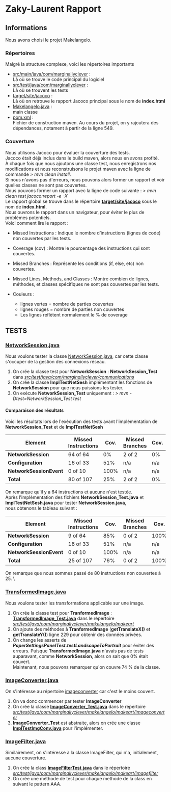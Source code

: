 # Zaky-Laurent Rapport

## Informations
Nous avons choisi le projet Makelangelo. 

### Répertoires
Malgré la structure complexe, voici les répertoires importants  
- [src/main/java/com/marginallyclever](..%2Fsrc%2Fmain%2Fjava%2Fcom%2Fmarginallyclever) : \
    Là où se trouve le code principal du logiciel
- [src/test/java/com/marginallyclever](..%2Fsrc%2Ftest%2Fjava%2Fcom%2Fmarginallyclever) : \
    Là où se trouvent les tests 
- [target/site/jacoco](..%2Ftarget%2Fsite%2Fjacoco) : \
    Là où on retrouve le rapport Jacoco principal sous le nom de **index.html**
- [Makelangelo.java](..%2Fsrc%2Fmain%2Fjava%2Fcom%2Fmarginallyclever%2Fmakelangelo%2FMakelangelo.java) : \
    main classe
- [pom.xml](..%2Fpom.xml) : \
   Fichier de construction maven. 
   Au cours du projet, on y rajoutera des dépendances, notament à partir de la ligne 549.

### Couverture
Nous utilisons Jacoco pour évaluer la couverture des tests. \
Jacoco était déjà inclus dans le build maven, alors nous en avons profité. \
À chaque fois que nous ajoutons une classe test, nous enregistrons nos modifications et 
nous reconstruisons le projet maven avec la ligne de commande *> mvn clean install*. \
Si nous n'avons pas d'erreurs, nous pouvons alors former un rapport et voir quelles classes ne sont pas couvertes. \
Nous pouvons former un rapport avec la ligne de code suivante : *> mvn clean test jacoco:report -e -X* \
Le rapport global se trouve dans le répertoire **[target/site/jacoco](..%2Ftarget%2Fsite%2Fjacoco)** sous le nom de **index.html**. \
Nous ouvrons le rapport dans un navigateur, pour éviter le plus de problèmes potentiels. \
Voici comment lire le rapport :
   - Missed Instructions : Indique le nombre d’instructions (lignes de code) non couvertes par les tests.

   - Coverage (cov) : Montre le pourcentage des instructions qui sont couvertes.

   - Missed Branches : Représente les conditions (if, else, etc) non couvertes.

   - Missed Lines, Methods, and Classes : Montre combien de lignes, méthodes, et classes spécifiques ne sont pas couvertes par les tests.
    
   - Couleurs : 
     * lignes vertes = nombre de parties couvertes 
     * lignes rouges = nombre de parties non couvertes 
     * Les lignes reflètent normalement le % de coverage


## TESTS
### [NetworkSession.java](..%2Fsrc%2Fmain%2Fjava%2Fcom%2Fmarginallyclever%2Fcommunications%2FNetworkSession.java)
 Nous voulons tester la classe [NetworkSession.java](..%2Fsrc%2Fmain%2Fjava%2Fcom%2Fmarginallyclever%2Fcommunications%2FNetworkSession.java), car cette classe s'occuper de la gestion des connexions réseau.
1. On crée la classe test pour **NetworkSession** : **NetworkSession_Test** dans *[src/test/java/com/marginallyclever/communications](..%2Fsrc%2Ftest%2Fjava%2Fcom%2Fmarginallyclever%2Fcommunications)*
2. On crée la classe **ImplTestNetSesh** implémentant les fonctions de **NetworkSession** pour que nous puissions les tester.
3. On exécute **NetworkSession_Test** uniquement : *> mvn -Dtest=NetworkSession_Test test*

#### Comparaison des résultats
Voici les résultats lors de l'exécution des tests avant l'implémentation de **NetworkSession_Test** et de **ImplTestNetSesh**

| Element                  | Missed Instructions | Cov. | Missed Branches | Cov. | Missed | Cxty | Missed | Lines | Missed | Methods | Missed | Classes |
|--------------------------|---------------------|------|-----------------|------|--------|------|--------|-------|--------|---------|--------|---------|
| **NetworkSession**       | 64 of 64            | 0%   | 2 of 2          | 0%   | 9      | 9    | 18     | 18    | 8      | 8       | 1      | 1       |
| **Configuration**        | 16 of 33            | 51%  | n/a             | n/a  | 4      | 6    | 5      | 11    | 4      | 6       | 0      | 1       |
| **NetworkSessionEvent**  | 0 of 10             | 100% | n/a             | n/a  | 0      | 1    | 0      | 4     | 0      | 1       | 0      | 1       |
| **Total**                | 80 of 107           | 25%  | 2 of 2          | 0%   | 13     | 16   | 23     | 33    | 12     | 15      | 1      | 3       |

On remarque qu'il y a 64 instructions et aucune n'est testée. \
Après l'implémentation des fichiers **NetworkSession_Test.java** et **ImplTestNetSesh.java** pour tester **NetworkSession.java**, \
nous obtenons le tableau suivant :

| Element                  | Missed Instructions | Cov. | Missed Branches | Cov.  | Missed | Cxty | Missed | Lines | Missed | Methods | Missed | Classes |
|--------------------------|---------------------|------|-----------------|-------|--------|------|--------|-------|--------|---------|--------|---------|
| **NetworkSession**       | 9 of 64             | 85%  | 0 of 2          | 100%  | 1      | 9    | 2      | 18    | 1      | 8       | 0      | 1       |
| **Configuration**        | 16 of 33            | 51%  | n/a             | n/a   | 4      | 6    | 5      | 11    | 4      | 6       | 0      | 1       |
| **NetworkSessionEvent**  | 0 of 10             | 100% | n/a             | n/a   | 0      | 1    | 0      | 4     | 0      | 1       | 0      | 1       |
| **Total**                | 25 of 107           | 76%  | 0 of 2          | 100%  | 5      | 16   | 7      | 33    | 5      | 15      | 0      | 3       |

On remarque que nous sommes passé de 80 instructions non couvertes à 25. \

### [TransformedImage.java](..%2Fsrc%2Fmain%2Fjava%2Fcom%2Fmarginallyclever%2Fmakelangelo%2Fmakeart%2FTransformedImage.java)
Nous voulons tester les transformations applicable sur une image.
1. On crée la classe test pour **TranformedImage** : **[TransformedImage_Test.java](..%2Fsrc%2Ftest%2Fjava%2Fcom%2Fmarginallyclever%2Fmakelangelo%2Fmakeart%2FTransformedImage_Test.java)**
   dans le répertoire *[src/test/java/com/marginallyclever/makelangelo/makeart](..%2Fsrc%2Ftest%2Fjava%2Fcom%2Fmarginallyclever%2Fmakelangelo%2Fmakeart)*
2. On ajoute des méthodes à **TranformedImage** (**getTranslateX()** et **getTranslateY()**) ligne 229 pour obtenir des données privées.
3. On change les asserts de ***PaperSettingsPanelTest.testLandscapeToPortrait*** pour éviter des erreurs.
Puisque **TransformedImage.java** n'avais pas de tests auparavant, comme **NetworkSession**, alors on sait que 0% était couvert. \
Maintenant, nous pouvons remarquer qu'on couvre 74 % de la classe.


### [ImageConverter.java](..%2Fsrc%2Fmain%2Fjava%2Fcom%2Fmarginallyclever%2Fmakelangelo%2Fmakeart%2Fimageconverter%2FImageConverter.java)
On s'intéresse au répertoire [imageconverter](..%2Fsrc%2Fmain%2Fjava%2Fcom%2Fmarginallyclever%2Fmakelangelo%2Fmakeart%2Fimageconverter) car c'est le moins couvert.
1. On va donc commencer par tester **ImageConverter**
2. On crée la classe **[ImageConverter_Test.java](..%2Fsrc%2Ftest%2Fjava%2Fcom%2Fmarginallyclever%2Fmakelangelo%2Fmakeart%2Fimageconverter%2FImageConverter_Test.java)** 
   dans le répertoire *[src/test/java/com/marginallyclever/makelangelo/makeart/imageconverter](..%2Fsrc%2Ftest%2Fjava%2Fcom%2Fmarginallyclever%2Fmakelangelo%2Fmakeart%2Fimageconverter)*
3. **ImageConverter_Test** est abstraite, alors on crée une classe **[ImplTestImgConv.java](..%2Fsrc%2Ftest%2Fjava%2Fcom%2Fmarginallyclever%2Fmakelangelo%2Fmakeart%2Fimageconverter%2FImplTestImgConv.java)** 
   pour l'implémenter.

### [ImageFilter.java](..%2Fsrc%2Fmain%2Fjava%2Fcom%2Fmarginallyclever%2Fmakelangelo%2Fmakeart%2Fimagefilter%2FImageFilter.java)
Similairement, on s'intéresse à la classe ImageFilter, qui n'a, initialement, aucune couverture.
1. On crée la class **[ImageFilterTest.java](..%2Fsrc%2Ftest%2Fjava%2Fcom%2Fmarginallyclever%2Fmakelangelo%2Fmakeart%2Fimagefilter%2FImageFilterTest.java)**
   dans le répertoire *[src/test/java/com/marginallyclever/makelangelo/makeart/imagefilter](..%2Fsrc%2Ftest%2Fjava%2Fcom%2Fmarginallyclever%2Fmakelangelo%2Fmakeart%2Fimagefilter)*
2. On crée une méthode de test pour chaque methode de la class en suivant le pattern AAA.